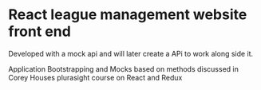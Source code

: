 # React league management website front end

Developed with a mock api and will later create a APi to work along side it.

Application Bootstrapping and Mocks based on methods discussed in Corey Houses plurasight course on React and Redux
